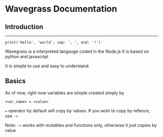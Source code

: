 # Wavegrass Documentation

## Introduction
---
```wg
print('Hello', 'world', sep: ', ', end: '!')
```

Wavegrass is a interpreted langauge coded in the Node.js
It is based on python and javascript

It is simple to use and easy to understand.

Basics
----
As of now, right now variables are simple created simply by
```wg
<var_name> = <value>
```
`=` operator by default will copy by values. 
If you wish to copy by refence, use `->`

Note: `->` works with mutables and functions only, otherwise it just copies
by value
